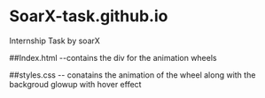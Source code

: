 # SoarX-task.github.io
Internship Task by soarX

##Index.html 
--contains the div for the animation wheels

##styles.css 
-- conatains the animation of the wheel along with the backgroud glowup with hover effect